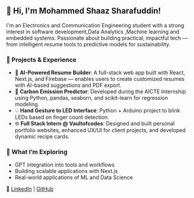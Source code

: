 ## 👋 Hi, I'm Mohammed Shaaz Sharafuddin!

I'm an Electronics and Communication Engineering student with a strong interest in software development,Data Analytics ,Machine learning and embedded systems. Passionate about building practical, impactful tech — from intelligent resume tools to predictive models for sustainability.

### 🚀 Projects & Experience

- 🧠 **AI-Powered Resume Builder**: A full-stack web app built with React, Next.js, and Firebase — enables users to create customized resumes with AI-based suggestions and PDF export.
- 🌱 **Carbon Emission Predictor**: Developed during the AICTE Internship using Python, pandas, seaborn, and scikit-learn for regression modeling.
- 💡 **Hand Gesture to LED Interface**: Python + Arduino project to blink LEDs based on finger count detection.
- 🌐 **Full Stack Intern @ Vaultofcodes**: Designed and built personal portfolio websites, enhanced UX/UI for client projects, and developed dynamic recipe cards.

### 🎯 What I’m Exploring
- GPT integration into tools and workflows
- Building scalable applications with Next.js
- Real-world applications of ML and Data Science

🔗 [LinkedIn](https://linkedin.com/in/shaazsharafuddin-098a1628b) | [GitHub](https://github.com/SHXZ7)
